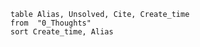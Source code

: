```dataview
table Alias, Unsolved, Cite, Create_time
from  "0_Thoughts"
sort Create_time, Alias

```


